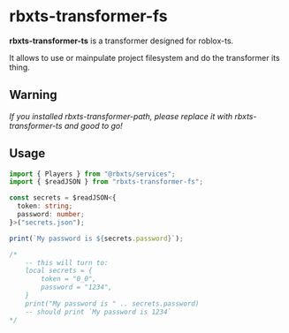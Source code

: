 # rbxts-transformer-fs

**rbxts-transformer-ts** is a transformer designed for roblox-ts.

It allows to use or mainpulate project filesystem and do the transformer its thing.

## Warning

_If you installed rbxts-transformer-path, please replace it with rbxts-transformer-ts and good to go!_

## Usage

```ts
import { Players } from "@rbxts/services";
import { $readJSON } from "rbxts-transformer-fs";

const secrets = $readJSON<{
  token: string;
  password: number;
}>("secrets.json");

print(`My password is ${secrets.password}`);

/*
	-- this will turn to:
	local secrets = {
		token = "0_0",
		password = "1234",
	}
	print("My password is " .. secrets.password)
	-- should print `My password is 1234`
*/
```
